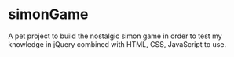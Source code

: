 # simonGame
A pet project to build the nostalgic simon game in order to test my knowledge in jQuery combined with HTML, CSS, JavaScript  to use. 
